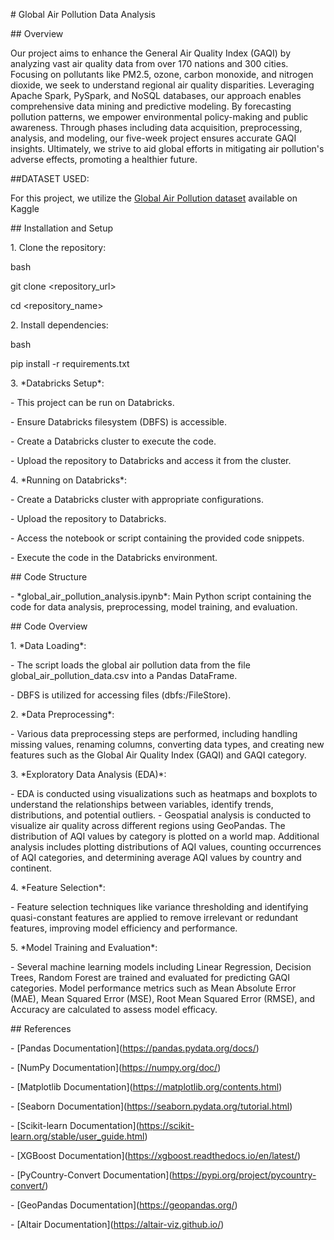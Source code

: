 \# Global Air Pollution Data Analysis

\## Overview

Our project aims to enhance the General Air Quality Index (GAQI) by
analyzing vast air quality data from over 170 nations and 300 cities.
Focusing on pollutants like PM2.5, ozone, carbon monoxide, and nitrogen
dioxide, we seek to understand regional air quality disparities.
Leveraging Apache Spark, PySpark, and NoSQL databases, our approach
enables comprehensive data mining and predictive modeling. By
forecasting pollution patterns, we empower environmental policy-making
and public awareness. Through phases including data acquisition,
preprocessing, analysis, and modeling, our five-week project ensures
accurate GAQI insights. Ultimately, we strive to aid global efforts in
mitigating air pollution\'s adverse effects, promoting a healthier
future.

##DATASET USED:

For this project, we utilize the [Global Air Pollution
dataset](https://www.kaggle.com/datasets/sazidthe1/global-air-pollution-data/data)
available on Kaggle

\## Installation and Setup

1\. Clone the repository:

bash

git clone \<repository_url\>

cd \<repository_name\>

2\. Install dependencies:

bash

pip install -r requirements.txt

3\. \*Databricks Setup\*:

\- This project can be run on Databricks.

\- Ensure Databricks filesystem (DBFS) is accessible.

\- Create a Databricks cluster to execute the code.

\- Upload the repository to Databricks and access it from the cluster.

4\. \*Running on Databricks\*:

\- Create a Databricks cluster with appropriate configurations.

\- Upload the repository to Databricks.

\- Access the notebook or script containing the provided code snippets.

\- Execute the code in the Databricks environment.

\## Code Structure

\- \*global_air_pollution_analysis.ipynb\*: Main Python script
containing the code for data analysis, preprocessing, model training,
and evaluation.

\## Code Overview

1\. \*Data Loading\*:

\- The script loads the global air pollution data from the file
global_air_pollution_data.csv into a Pandas DataFrame.

\- DBFS is utilized for accessing files (dbfs:/FileStore).

2\. \*Data Preprocessing\*:

\- Various data preprocessing steps are performed, including handling
missing values, renaming columns, converting data types, and creating
new features such as the Global Air Quality Index (GAQI) and GAQI
category.

3\. \*Exploratory Data Analysis (EDA)\*:

\- EDA is conducted using visualizations such as heatmaps and boxplots
to understand the relationships between variables, identify trends,
distributions, and potential outliers. - Geospatial analysis is
conducted to visualize air quality across different regions using
GeoPandas. The distribution of AQI values by category is plotted on a
world map. Additional analysis includes plotting distributions of AQI
values, counting occurrences of AQI categories, and determining average
AQI values by country and continent.

4\. \*Feature Selection\*:

\- Feature selection techniques like variance thresholding and
identifying quasi-constant features are applied to remove irrelevant or
redundant features, improving model efficiency and performance.

5\. \*Model Training and Evaluation\*:

\- Several machine learning models including Linear Regression, Decision
Trees, Random Forest are trained and evaluated for predicting GAQI
categories. Model performance metrics such as Mean Absolute Error (MAE),
Mean Squared Error (MSE), Root Mean Squared Error (RMSE), and Accuracy
are calculated to assess model efficacy.

\## References

\- \[Pandas Documentation\](https://pandas.pydata.org/docs/)

\- \[NumPy Documentation\](https://numpy.org/doc/)

\- \[Matplotlib Documentation\](https://matplotlib.org/contents.html)

\- \[Seaborn Documentation\](https://seaborn.pydata.org/tutorial.html)

\- \[Scikit-learn
Documentation\](https://scikit-learn.org/stable/user_guide.html)

\- \[XGBoost Documentation\](https://xgboost.readthedocs.io/en/latest/)

\- \[PyCountry-Convert
Documentation\](https://pypi.org/project/pycountry-convert/)

\- \[GeoPandas Documentation\](https://geopandas.org/)

\- \[Altair Documentation\](https://altair-viz.github.io/)
